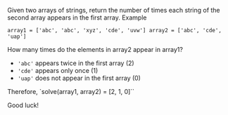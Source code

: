Given two arrays of strings, return the number of times each string of the second array appears in the first array.
Example

`array1 = ['abc', 'abc', 'xyz', 'cde', 'uvw']
array2 = ['abc', 'cde', 'uap']`

How many times do the elements in array2 appear in array1?

  * ``'abc'`` appears twice in the first array (2)
  * ``'cde'`` appears only once (1)
  * ``'uap'`` does not appear in the first array (0)

Therefore, `solve(array1, array2) = [2, 1, 0]``

Good luck!
